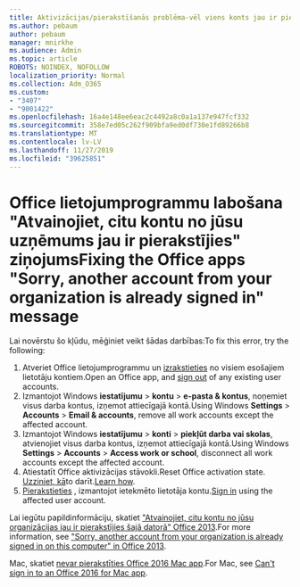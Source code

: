 ```yaml
---
title: Aktivizācijas/pierakstīšanās problēma-vēl viens konts jau ir pierakstījies
ms.author: pebaum
author: pebaum
manager: mnirkhe
ms.audience: Admin
ms.topic: article
ROBOTS: NOINDEX, NOFOLLOW
localization_priority: Normal
ms.collection: Adm_O365
ms.custom:
- "3407"
- "9001422"
ms.openlocfilehash: 16a4e148ee6eac2c4492a8c0a1a137e947fcf332
ms.sourcegitcommit: 358e7ed05c262f909bfa9ed0df730e1fd89266b8
ms.translationtype: MT
ms.contentlocale: lv-LV
ms.lasthandoff: 11/27/2019
ms.locfileid: "39625851"
---
```

# <a name="fixing-the-office-apps-sorry-another-account-from-your-organization-is-already-signed-in-message"></a><span data-ttu-id="da0aa-102">Office lietojumprogrammu labošana "Atvainojiet, citu kontu no jūsu uzņēmums jau ir pierakstījies" ziņojums</span><span class="sxs-lookup"><span data-stu-id="da0aa-102">Fixing the Office apps "Sorry, another account from your organization is already signed in" message</span></span>

<span data-ttu-id="da0aa-103">Lai novērstu šo kļūdu, mēģiniet veikt šādas darbības:</span><span class="sxs-lookup"><span data-stu-id="da0aa-103">To fix this error, try the following:</span></span>

1. <span data-ttu-id="da0aa-104">Atveriet Office lietojumprogrammu un [izrakstieties](https://support.office.com/article/5a20dc11-47e9-4b6f-945d-478cb6d92071) no visiem esošajiem lietotāju kontiem.</span><span class="sxs-lookup"><span data-stu-id="da0aa-104">Open an Office app, and [sign out](https://support.office.com/article/5a20dc11-47e9-4b6f-945d-478cb6d92071) of any existing user accounts.</span></span>   
2. <span data-ttu-id="da0aa-105">Izmantojot Windows **iestatījumu** > **kontu** > **e-pasta & kontus**, noņemiet visus darba kontus, izņemot attiecīgajā kontā.</span><span class="sxs-lookup"><span data-stu-id="da0aa-105">Using Windows **Settings** > **Accounts** > **Email & accounts**, remove all work accounts except the affected account.</span></span> 
3. <span data-ttu-id="da0aa-106">Izmantojot Windows **iestatījumu** > **konti** > **piekļūt darba vai skolas**, atvienojiet visus darba kontus, izņemot attiecīgajā kontā.</span><span class="sxs-lookup"><span data-stu-id="da0aa-106">Using Windows **Settings** > **Accounts** > **Access work or school**, disconnect all work accounts except the affected account.</span></span> 
4. <span data-ttu-id="da0aa-107">Atiestatīt Office aktivizācijas stāvokli.</span><span class="sxs-lookup"><span data-stu-id="da0aa-107">Reset Office activation state.</span></span> <span data-ttu-id="da0aa-108">[Uzziniet, kā](https://docs.microsoft.com/office365/troubleshoot/activation/reset-office-365-proplus-activation-state
)to darīt.</span><span class="sxs-lookup"><span data-stu-id="da0aa-108">[Learn how](https://docs.microsoft.com/office365/troubleshoot/activation/reset-office-365-proplus-activation-state
).</span></span>
5. <span data-ttu-id="da0aa-109">[Pierakstieties](https://support.office.com/article/628ea040-f265-49de-b986-be09c3ebf8a9) , izmantojot ietekmēto lietotāja kontu.</span><span class="sxs-lookup"><span data-stu-id="da0aa-109">[Sign in](https://support.office.com/article/628ea040-f265-49de-b986-be09c3ebf8a9) using the affected user account.</span></span> 

<span data-ttu-id="da0aa-110">Lai iegūtu papildinformāciju, skatiet ["Atvainojiet, citu kontu no jūsu organizācijas jau ir pierakstījies šajā datorā" Office 2013](https://docs.microsoft.com/office/troubleshoot/error-messages/another-account-already-signed-in).</span><span class="sxs-lookup"><span data-stu-id="da0aa-110">For more information, see ["Sorry, another account from your organization is already signed in on this computer" in Office 2013](https://docs.microsoft.com/office/troubleshoot/error-messages/another-account-already-signed-in).</span></span>

<span data-ttu-id="da0aa-111">Mac, skatiet [nevar pierakstīties Office 2016 Mac app](https://docs.microsoft.com/office365/troubleshoot/authentication/sign-in-to-office-2016-for-mac-fail).</span><span class="sxs-lookup"><span data-stu-id="da0aa-111">For Mac, see [Can't sign in to an Office 2016 for Mac app](https://docs.microsoft.com/office365/troubleshoot/authentication/sign-in-to-office-2016-for-mac-fail).</span></span>